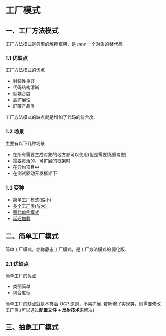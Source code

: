 # 工厂模式
## 一、工厂方法模式
工厂方法模式是典型的解耦框架，是 *new* 一个对象的替代品
 
### 1.1 优缺点
工厂方法模式的优点
* 封装性良好
* 代码结构清晰
* 低耦合度
* 高扩展性
* 屏蔽产品类

工厂方法模式的缺点就是增加了代码的符合度.

### 1.2 场景
主要有以下几种场景
* 在所有需要生成对象的地方都可以使用(但是需要慎重考虑)
* 需要灵活的、可扩展的框架时
* 在异构项目中
* 在测试驱动开发框架下

### 1.3 变种
* 简单工厂模式(缩小)
* [多个工厂类(放大)](factorymethod/sample/fruitfix/AbstractFruitFactory.java)
* [替代单例模式](factorymethod/sample/singleton/EmperorFactory.java)
* [延迟加载](factorymethod/sample/product/ProductFactory.java)

## 二、简单工厂模式
简单工厂模式，亦称静态工厂模式，是工厂方法模式的弱化版.

### 2.1 优缺点
简单工厂的优点
* 类图简单
* 耦合度低

简单工厂的缺点就是不符合 *OCP* 原则，不易扩展. 若新增了实现类，则需要修改工厂类.(可以通过**配置文件 + 反射技术**来解决)

## 三、抽象工厂模式